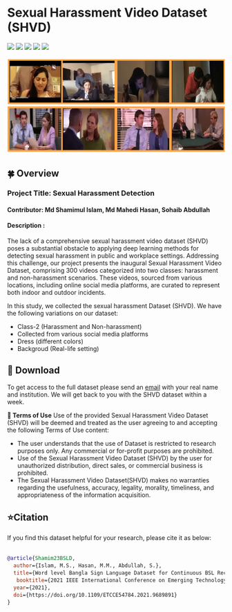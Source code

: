 # Sexual Harassment Video Dataset (SHVD)
![ ](https://img.shields.io/badge/Class-2-green.svg?style=plastic)
![ ](https://img.shields.io/badge/License-Apache-green.svg?style=plastic)
![ ](https://img.shields.io/badge/Videos-300-ff69b4.svg?style=plastic)
![ ](https://img.shields.io/badge/Resolution-960x540-ff69b4.svg?style=plastic)
![ ](https://img.shields.io/badge/FR-25fps-ff69b4.svg?style=plastic)

<div align="center"><img src=./Sexual_harassment.png></div>

## 🍀 Overview
### Project Title: Sexual Harassment Detection
#### Contributor: Md Shamimul Islam, Md Mahedi Hasan, Sohaib Abdullah 
#### Description : 

The lack of a comprehensive sexual harassment video dataset (SHVD) poses a substantial obstacle to applying deep learning methods for detecting sexual harassment in public and workplace settings. Addressing this challenge, our project presents the inaugural Sexual Harassment Video Dataset, comprising 300 videos categorized into two classes: harassment and non-harassment scenarios. These videos, sourced from various locations, including online social media platforms, are curated to represent both indoor and outdoor incidents.


In this study, we collected the sexual harassment Dataset (SHVD). We have the following variations on our dataset:
* Class-2 (Harassment and Non-harassment) 
* Collected from various social media platforms
* Dress (different colors)
* Backgroud (Real-life setting)



## 🎁 Download
To get access to the full dataset please send an [email](mailto:shamimul435@gmail.com) with your real name and institution. We will get back to you with the SHVD dataset within a week.



**🎯 Terms of Use**
Use of the provided Sexual Harassment Video Dataset (SHVD) will be deemed and treated as the user agreeing to and accepting the following Terms of Use content:

* The user understands that the use of Dataset is restricted to research purposes only. Any commercial or for-profit purposes are prohibited.
* Use of the Sexual Harassment Video Dataset (SHVD) by the user for unauthorized distribution, direct sales, or commercial business is prohibited. 
* The Sexual Harassment Video Dataset(SHVD) makes no warranties regarding the usefulness, accuracy, legality, morality, timeliness, and appropriateness of the information acquisition.


## ⭐Citation


If you find this dataset helpful for your research, please cite it as below:

```bibtex

@article{Shamim23BSLD,
  author={Islam, M.S., Hasan, M.M., Abdullah, S.}, 
  title={Word level Bangla Sign Language Dataset for Continuous BSL Recognition}, 
   booktitle={2021 IEEE International Conference on Emerging Technology in Computing, Communication and Electronics},
  year={2021},
  doi={https://doi.org/10.1109/ETCCE54784.2021.9689891}
}

```
